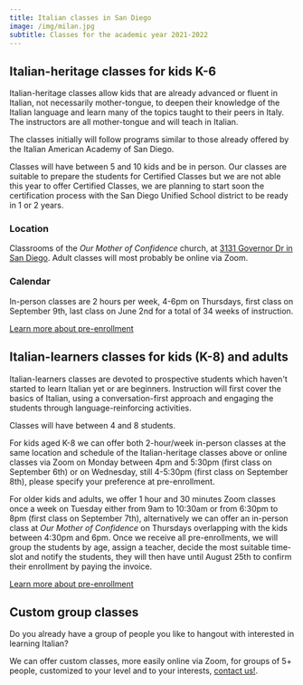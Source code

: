 ```yaml
---
title: Italian classes in San Diego
image: /img/milan.jpg
subtitle: Classes for the academic year 2021-2022
---
```


## Italian-heritage classes for kids K-6

Italian-heritage classes allow kids that are already advanced or fluent in Italian, not necessarily mother-tongue, to deepen their knowledge of the
Italian language and learn many of the topics taught to their peers in Italy. The instructors are all mother-tongue and will teach in Italian.

The classes initially will follow programs similar to those already offered by the Italian American Academy of San Diego.

Classes will have between 5 and 10 kids and be in person.
Our classes are suitable to prepare the students for Certified Classes but we are not able this year to offer Certified Classes,
we are planning to start soon the certification process with the San Diego Unified School district to be ready in 1 or 2 years.

### Location

Classrooms of the *Our Mother of Confidence* church, at [3131 Governor Dr in San Diego](https://goo.gl/maps/JZ8NLksf8FQvDPGu6).
Adult classes will most probably be online via Zoom.

### Calendar

In-person classes are 2 hours per week, 4-6pm on Thursdays, first class on September 9th,
last class on June 2nd for a total of 34 weeks of instruction.

<div class="tc">
<a href="/enroll" class="btn raise">Learn more about pre-enrollment</a>
</div>

## Italian-learners classes for kids (K-8) and adults

Italian-learners classes are devoted to prospective students which haven't started to learn Italian yet or are beginners.
Instruction will first cover the basics of Italian, using a conversation-first approach and engaging the students
through language-reinforcing activities.

Classes will have between 4 and 8 students.

For kids aged K-8 we can offer both 2-hour/week in-person classes at the same location and schedule of the Italian-heritage classes above
or online classes via Zoom on Monday between 4pm and 5:30pm (first class on September 6th) or on Wednesday, still 4-5:30pm (first class on September 8th), please specify your preference at pre-enrollment.

For older kids and adults, we offer 1 hour and 30 minutes Zoom classes once a week on Tuesday either from 9am to 10:30am or from 6:30pm to 8pm (first class on September 7th), alternatively we can offer an in-person class at *Our Mother of Confidence* on Thursdays overlapping with the kids between 4:30pm and 6pm.
Once we receive all pre-enrollments, we will group the students by age, assign a teacher, decide the most suitable time-slot and notify the students, they will then have
until August 25th to confirm their enrollment by paying the invoice.


<div class="tc">
<a href="/enroll" class="btn raise">Learn more about pre-enrollment</a>
</div>

## Custom group classes

Do you already have a group of people you like to hangout with interested in learning Italian?

We can offer custom classes, more easily online via Zoom, for groups of 5+ people, customized
to your level and to your interests, [contact us!](/contact).

